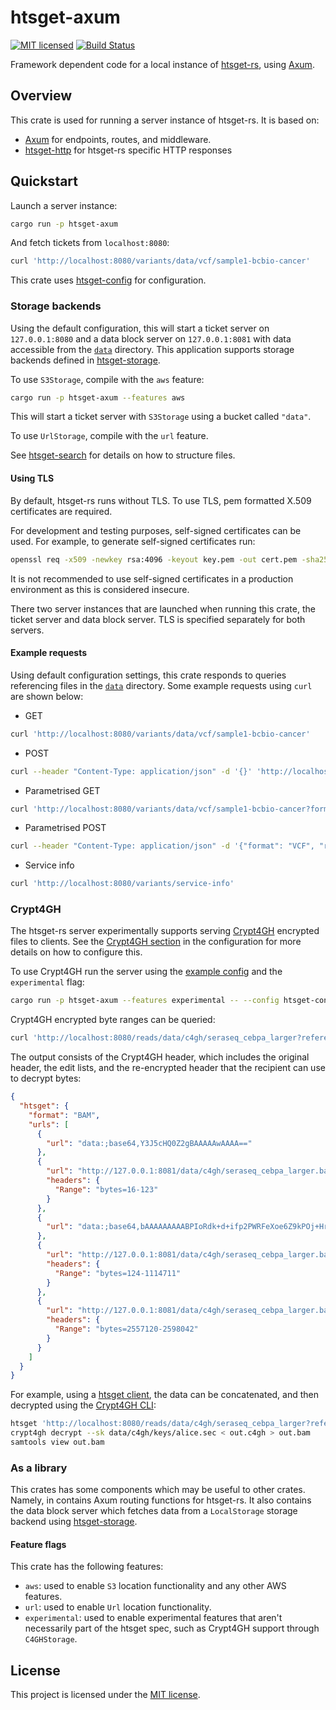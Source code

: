 # htsget-axum

[![MIT licensed][mit-badge]][mit-url]
[![Build Status][actions-badge]][actions-url]

[mit-badge]: https://img.shields.io/badge/license-MIT-blue.svg
[mit-url]: https://github.com/umccr/htsget-rs/blob/main/LICENSE
[actions-badge]: https://github.com/umccr/htsget-rs/actions/workflows/action.yml/badge.svg
[actions-url]: https://github.com/umccr/htsget-rs/actions?query=workflow%3Atests+branch%3Amain

Framework dependent code for a local instance of [htsget-rs], using [Axum][axum].

[htsget-rs]: https://github.com/umccr/htsget-rs
[axum]: https://github.com/tokio-rs/axum

## Overview

This crate is used for running a server instance of htsget-rs. It is based on:
* [Axum][axum] for endpoints, routes, and middleware.
* [htsget-http] for htsget-rs specific HTTP responses

[htsget-http]: ../htsget-http

## Quickstart

Launch a server instance:

```sh
cargo run -p htsget-axum
```

And fetch tickets from `localhost:8080`:

```sh
curl 'http://localhost:8080/variants/data/vcf/sample1-bcbio-cancer'
```

This crate uses [htsget-config] for configuration.

### Storage backends

Using the default configuration, this will start a ticket server on `127.0.0.1:8080` and a data block server on `127.0.0.1:8081`
with data accessible from the [`data`][data] directory. This application supports storage backends defined in [htsget-storage].

To use `S3Storage`, compile with the `aws` feature:
```sh
cargo run -p htsget-axum --features aws
```

This will start a ticket server with `S3Storage` using a bucket called `"data"`.

To use `UrlStorage`, compile with the `url` feature.

See [htsget-search] for details on how to structure files.

[htsget-config]: ../htsget-config
[data]: ../data
[htsget-search]: ../htsget-search
[htsget-storage]: ../htsget-storage

#### Using TLS

By default, htsget-rs runs without TLS. To use TLS, pem formatted X.509 certificates are required.

For development and testing purposes, self-signed certificates can be used. For example, to generate self-signed certificates run:

```sh
openssl req -x509 -newkey rsa:4096 -keyout key.pem -out cert.pem -sha256 -days 365 -nodes -subj '/CN=localhost'
```

It is not recommended to use self-signed certificates in a production environment as this is considered insecure.

There two server instances that are launched when running this crate, the ticket server and data block server. TLS
is specified separately for both servers.

#### Example requests

Using default configuration settings, this crate responds to queries referencing files in the [`data`][data] directory.
Some example requests using `curl` are shown below:

* GET

```sh
curl 'http://localhost:8080/variants/data/vcf/sample1-bcbio-cancer'
```

* POST

```sh
curl --header "Content-Type: application/json" -d '{}' 'http://localhost:8080/variants/data/vcf/sample1-bcbio-cancer'
```

* Parametrised GET

```sh
curl 'http://localhost:8080/variants/data/vcf/sample1-bcbio-cancer?format=VCF&class=header'
```

* Parametrised POST

```sh
curl --header "Content-Type: application/json" -d '{"format": "VCF", "regions": [{"referenceName": "chrM"}]}' 'http://localhost:8080/variants/data/vcf/sample1-bcbio-cancer'
```

* Service info

```sh
curl 'http://localhost:8080/variants/service-info'
```

### Crypt4GH

The htsget-rs server experimentally supports serving [Crypt4GH][c4gh] encrypted files to clients. See the [Crypt4GH section][config-c4gh]
in the configuration for more details on how to configure this.

To use Crypt4GH run the server using the [example config][example-config] and the `experimental` flag:

```sh
cargo run -p htsget-axum --features experimental -- --config htsget-config/examples/config-files/c4gh.toml
```

Crypt4GH encrypted byte ranges can be queried:

```sh
curl 'http://localhost:8080/reads/data/c4gh/seraseq_cebpa_larger?referenceName=11&start=5000000&end=5050000'
```

The output consists of the Crypt4GH header, which includes the original header, the edit lists, and the re-encrypted header that
the recipient can use to decrypt bytes:

```json
{
  "htsget": {
    "format": "BAM",
    "urls": [
      {
        "url": "data:;base64,Y3J5cHQ0Z2gBAAAAAwAAAA=="
      },
      {
        "url": "http://127.0.0.1:8081/data/c4gh/seraseq_cebpa_larger.bam.c4gh",
        "headers": {
          "Range": "bytes=16-123"
        }
      },
      {
        "url": "data:;base64,bAAAAAAAAABPIoRdk+d+ifp2PWRFeXoe6Z9kPOj+HrREhzxZ3QiDa2SYh+0Gy8aKpFic4MtTa+ywMpkHziJgojVbcmbvBAr3G7o01lDubsBW98aQ/U1AcalIUCp0fGNkrtdTBN4NaVNIdtQmbAAAAAAAAABPIoRdk+d+ifp2PWRFeXoe6Z9kPOj+HrREhzxZ3QiDa+xJ+yh+52zHvw8qQXMyCtqT6jTFvaYhRPw/6ZzvOdt98YPQgCcTIut58VeTGmR3ien0TdcQFxmfE10MH4qapF2blgjX"
      },
      {
        "url": "http://127.0.0.1:8081/data/c4gh/seraseq_cebpa_larger.bam.c4gh",
        "headers": {
          "Range": "bytes=124-1114711"
        }
      },
      {
        "url": "http://127.0.0.1:8081/data/c4gh/seraseq_cebpa_larger.bam.c4gh",
        "headers": {
          "Range": "bytes=2557120-2598042"
        }
      }
    ]
  }
}                       
```

For example, using a [htsget client][htsget-client], the data can be concatenated, and then decrypted using the [Crypt4GH CLI][crypt4gh-cli]:

```sh
htsget 'http://localhost:8080/reads/data/c4gh/seraseq_cebpa_larger?referenceName=11&start=5000000&end=5050000' > out.c4gh
crypt4gh decrypt --sk data/c4gh/keys/alice.sec < out.c4gh > out.bam
samtools view out.bam
```

### As a library

This crates has some components which may be useful to other crates. Namely, in contains Axum routing functions for
htsget-rs. It also contains the data block server which fetches data from a `LocalStorage` storage backend using [htsget-storage].

#### Feature flags

This crate has the following features:
* `aws`: used to enable `S3` location functionality and any other AWS features.
* `url`: used to enable `Url` location functionality.
* `experimental`: used to enable experimental features that aren't necessarily part of the htsget spec, such as Crypt4GH support through `C4GHStorage`.

## License

This project is licensed under the [MIT license][license].

[license]: LICENSE
[config-c4gh]: ../htsget-config/README.md#crypt4gh
[data-c4gh]: ../data/c4gh
[c4gh]: https://samtools.github.io/hts-specs/crypt4gh.pdf
[htsget-client]: https://htsget.readthedocs.io/en/stable/installation.html
[crypt4gh-cli]: https://github.com/ega-archive/crypt4gh-rust
[example-config]: ../htsget-config/docs/examples/c4gh.toml